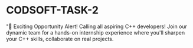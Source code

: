 # CODSOFT-TASK-2
"🚀 Exciting Opportunity Alert! Calling all aspiring C++ developers! Join our dynamic team for a hands-on internship experience where you'll sharpen your C++ skills, collaborate on real projects.
